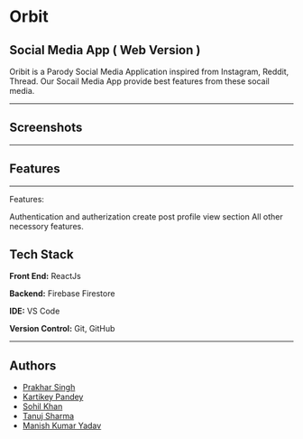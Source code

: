 # **Orbit** 

## **Social Media App ( Web Version )**

Oribit is a Parody Social Media Application inspired from Instagram, Reddit, Thread. Our Socail Media App provide best features from these socail media.

---

## **Screenshots**

---


## **Features**

---
Features:

Authentication and autherization
create post 
profile view section
All other necessory features.

## **Tech Stack**

**Front End:**  ReactJs 

**Backend:** Firebase Firestore  

**IDE:** VS Code 

**Version Control:** Git, GitHub  

---

## **Authors**

- [Prakhar Singh](https://www.github.com/PrakharSingh0)
- [Kartikey Pandey](https://github.com/kartkp)
- [Sohil Khan](https://github.com/sohil-khann)
- [Tanuj Sharma]()
- [Manish Kumar Yadav]()
